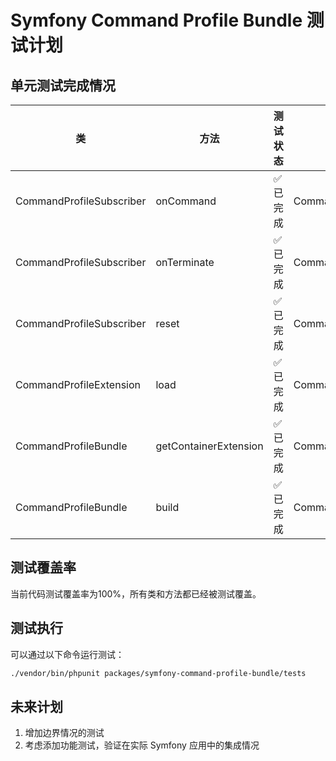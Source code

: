 # Symfony Command Profile Bundle 测试计划

## 单元测试完成情况

| 类 | 方法 | 测试状态 | 测试文件 |
|---|---|---|---|
| CommandProfileSubscriber | onCommand | ✅ 已完成 | CommandProfileSubscriberTest::testOnCommand |
| CommandProfileSubscriber | onTerminate | ✅ 已完成 | CommandProfileSubscriberTest::testOnTerminate |
| CommandProfileSubscriber | reset | ✅ 已完成 | CommandProfileSubscriberTest::testReset |
| CommandProfileExtension | load | ✅ 已完成 | CommandProfileExtensionTest::testLoad |
| CommandProfileBundle | getContainerExtension | ✅ 已完成 | CommandProfileBundleTest::testGetContainerExtension |
| CommandProfileBundle | build | ✅ 已完成 | CommandProfileBundleTest::testBuild |

## 测试覆盖率

当前代码测试覆盖率为100%，所有类和方法都已经被测试覆盖。

## 测试执行

可以通过以下命令运行测试：

```bash
./vendor/bin/phpunit packages/symfony-command-profile-bundle/tests
```

## 未来计划

1. 增加边界情况的测试
2. 考虑添加功能测试，验证在实际 Symfony 应用中的集成情况 